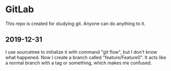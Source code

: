 # GitLab
This repo is created for studying git. Anyone can do anything to it.
## 2019-12-31
I use sourcetree to initialize it with command "git flow", but I don't know what happened. 
Now I create a branch called "feature/Feature0". It acts like a normal branch with a tag or something, which makes me confused.